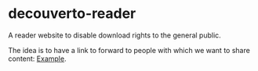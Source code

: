 # decouverto-reader
A reader website to disable download rights to the general public.

The idea is to have a link to forward to people with which we want to share content: [Example](https://documents.decouverto.fr/#livre=balade-histoire-dabo).